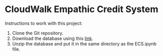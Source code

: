 # CloudWalk Empathic Credit System

Instructions to work with this project:
1. Clone the Git repository.
2. Download the database using this [link](https://drive.google.com/file/d/1m_i6GT04Ixe244lfpTz4hdrVwIY2QGuZ/view?usp=sharing).
3. Unzip the database and put it in the same directory as the ECS.ipynb file.
